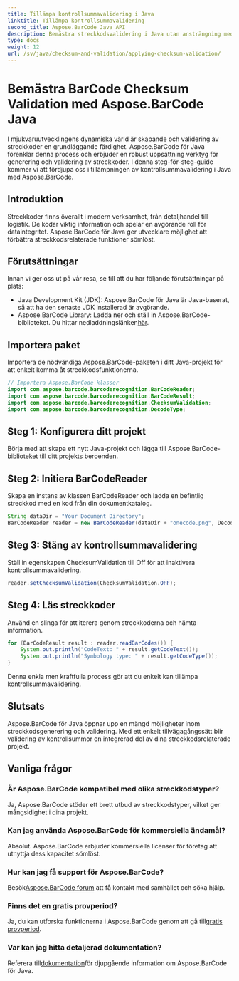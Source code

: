 ```yaml
---
title: Tillämpa kontrollsummavalidering i Java
linktitle: Tillämpa kontrollsummavalidering
second_title: Aspose.BarCode Java API
description: Bemästra streckkodsvalidering i Java utan ansträngning med Aspose.BarCode. Steg-för-steg-guide för kontrollsummavalidering. Öka din programvaras dataintegritet!
type: docs
weight: 12
url: /sv/java/checksum-and-validation/applying-checksum-validation/
---
```

# Bemästra BarCode Checksum Validation med Aspose.BarCode Java

I mjukvaruutvecklingens dynamiska värld är skapande och validering av streckkoder en grundläggande färdighet. Aspose.BarCode för Java förenklar denna process och erbjuder en robust uppsättning verktyg för generering och validering av streckkoder. I denna steg-för-steg-guide kommer vi att fördjupa oss i tillämpningen av kontrollsummavalidering i Java med Aspose.BarCode.

## Introduktion

Streckkoder finns överallt i modern verksamhet, från detaljhandel till logistik. De kodar viktig information och spelar en avgörande roll för dataintegritet. Aspose.BarCode för Java ger utvecklare möjlighet att förbättra streckkodsrelaterade funktioner sömlöst.

## Förutsättningar

Innan vi ger oss ut på vår resa, se till att du har följande förutsättningar på plats:

- Java Development Kit (JDK): Aspose.BarCode för Java är Java-baserat, så att ha den senaste JDK installerad är avgörande.
-  Aspose.BarCode Library: Ladda ner och ställ in Aspose.BarCode-biblioteket. Du hittar nedladdningslänken[här](https://releases.aspose.com/barcode/java/).

## Importera paket

Importera de nödvändiga Aspose.BarCode-paketen i ditt Java-projekt för att enkelt komma åt streckkodsfunktionerna.

```java
// Importera Aspose.BarCode-klasser
import com.aspose.barcode.barcoderecognition.BarCodeReader;
import com.aspose.barcode.barcoderecognition.BarCodeResult;
import com.aspose.barcode.barcoderecognition.ChecksumValidation;
import com.aspose.barcode.barcoderecognition.DecodeType;
```

## Steg 1: Konfigurera ditt projekt

Börja med att skapa ett nytt Java-projekt och lägga till Aspose.BarCode-biblioteket till ditt projekts beroenden.

## Steg 2: Initiera BarCodeReader

Skapa en instans av klassen BarCodeReader och ladda en befintlig streckkod med en kod från din dokumentkatalog.

```java
String dataDir = "Your Document Directory";
BarCodeReader reader = new BarCodeReader(dataDir + "onecode.png", DecodeType.ONE_CODE);
```

## Steg 3: Stäng av kontrollsummavalidering

Ställ in egenskapen ChecksumValidation till Off för att inaktivera kontrollsummavalidering.

```java
reader.setChecksumValidation(ChecksumValidation.OFF);
```

## Steg 4: Läs streckkoder

Använd en slinga för att iterera genom streckkoderna och hämta information.

```java
for (BarCodeResult result : reader.readBarCodes()) {
    System.out.println("CodeText: " + result.getCodeText());
    System.out.println("Symbology type: " + result.getCodeType());
}
```

Denna enkla men kraftfulla process gör att du enkelt kan tillämpa kontrollsummavalidering.

## Slutsats

Aspose.BarCode för Java öppnar upp en mängd möjligheter inom streckkodsgenerering och validering. Med ett enkelt tillvägagångssätt blir validering av kontrollsummor en integrerad del av dina streckkodsrelaterade projekt.

## Vanliga frågor

### Är Aspose.BarCode kompatibel med olika streckkodstyper?
Ja, Aspose.BarCode stöder ett brett utbud av streckkodstyper, vilket ger mångsidighet i dina projekt.

### Kan jag använda Aspose.BarCode för kommersiella ändamål?
Absolut. Aspose.BarCode erbjuder kommersiella licenser för företag att utnyttja dess kapacitet sömlöst.

### Hur kan jag få support för Aspose.BarCode?
 Besök[Aspose.BarCode forum](https://forum.aspose.com/c/barcode/13) att få kontakt med samhället och söka hjälp.

### Finns det en gratis provperiod?
 Ja, du kan utforska funktionerna i Aspose.BarCode genom att gå till[gratis provperiod](https://releases.aspose.com/).

### Var kan jag hitta detaljerad dokumentation?
 Referera till[dokumentation](https://reference.aspose.com/barcode/java/)för djupgående information om Aspose.BarCode för Java.

